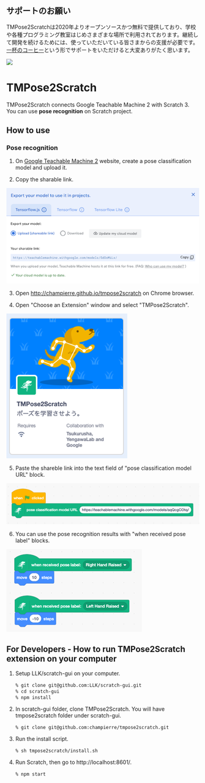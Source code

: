 ## サポートのお願い

TMPose2Scratchは2020年よりオープンソースかつ無料で提供しており、学校や各種プログラミング教室はじめさまざまな場所で利用されております。継続して開発を続けるためには、使っていただいている皆さまからの支援が必要です。<br />
[一杯のコーヒー](https://www.buymeacoffee.com/champierre)という形でサポートをいただけると大変ありがたく思います。

<a href="https://www.buymeacoffee.com/champierre"><img src="https://user-images.githubusercontent.com/10215/215533679-bb41b1a2-ba42-4eb6-9f9a-6d0bd67f3aaa.png"></a>

# TMPose2Scratch

TMPose2Scratch connects Google Teachable Machine 2 with Scratch 3. You can use **pose recognition** on Scratch project.

## How to use

### Pose recognition

1. On [Google Teachable Machine 2](https://teachablemachine.withgoogle.com/) website, create a pose classification model and upload it.

2. Copy the sharable link.

  <img src="images/en/sharable_link.png" />

3. Open http://champierre.github.io/tmpose2scratch on Chrome browser.

4. Open "Choose an Extension" window and select "TMPose2Scratch".

  <img src="images/en/tmpose2scratch.png" />

5. Paste the shareble link into the text field of "pose classification model URL" block.

  <img src="images/en/load_pose_model_url.png" />

6. You can use the pose recognition results with "when received pose label" blocks.

  <img src="images/en/when_received_pose_label.png" />

## For Developers - How to run TMPose2Scratch extension on your computer

1. Setup LLK/scratch-gui on your computer.

    ```
    % git clone git@github.com:LLK/scratch-gui.git
    % cd scratch-gui
    % npm install
    ```

2. In scratch-gui folder, clone TMPose2Scratch. You will have tmpose2scratch folder under scratch-gui.

    ```
    % git clone git@github.com:champierre/tmpose2scratch.git
    ```

3. Run the install script.

    ```
    % sh tmpose2scratch/install.sh
    ```

4. Run Scratch, then go to http://localhost:8601/.

    ```
    % npm start
    ```
